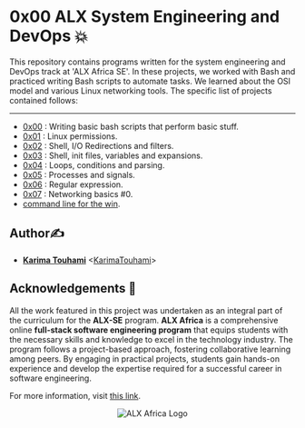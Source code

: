 # 0x00 ALX System Engineering and DevOps 💥

This repository contains programs written for the system engineering and DevOps track at 'ALX Africa SE'. In these projects, we worked with Bash and practiced writing Bash scripts to automate tasks. We learned about the OSI model and various Linux networking tools. The specific list of projects contained follows:

---

- [0x00](./0x00-shell_basics) : Writing basic bash scripts that perform basic stuff.
- [0x01](./0x01-shell_permissions) : Linux permissions.
- [0x02](./0x02-shell_redirections) : Shell, I/O Redirections and filters.
- [0x03](./0x03-shell_variables_expansions) : Shell, init files, variables and expansions.
- [0x04](./0x04-loops_conditions_and_parsing) : Loops, conditions and parsing.
- [0x05](./0x05-processes_and_signals) : Processes and signals.
- [0x06](./0x06-regular_expressions) : Regular expression.
- [0x07](./0x07-networking_basics) : Networking basics #0.
- [command line for the win](./command_line_for_the_win/).

## Author✍️

* **[Karima Touhami](https://www.linkedin.com/in/karima-touhami-5b14b4268/)** <[KarimaTouhami](https://github.com/KarimaTouhami)>

## Acknowledgements 📎

All the work featured in this project was undertaken as an integral part of the curriculum for the **ALX-SE** program. **ALX Africa** is a comprehensive online **full-stack software engineering program** that equips students with the necessary skills and knowledge to excel in the technology industry. The program follows a project-based approach, fostering collaborative learning among peers. By engaging in practical projects, students gain hands-on experience and develop the expertise required for a successful career in software engineering.




 For more information, visit [this link](https://www.alxafrica.com//).

<p align="center">
  <img src="http://www.alxafrica.com/wp-content/uploads/2022/01/header-logo.png"
    alt="ALX Africa Logo"
  >
  </p>
